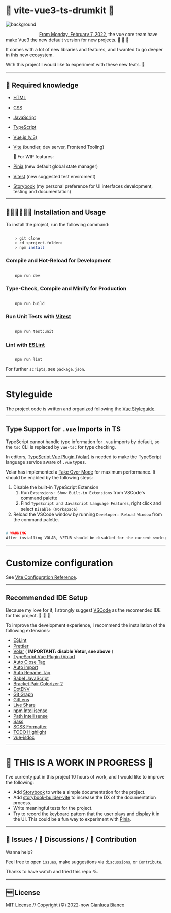 # 🥁 vite-vue3-ts-drumkit 🥁

<img
    src="./src/assets/project-demo.png"
    alt="background"
    style="float: left; margin-right: 10px; margin-bottom: 24px;"
/>

<br>

[From Monday, February 7, 2022](https://blog.vuejs.org/posts/vue-3-as-the-new-default.html), the vue core team have make Vue3 the new default version for new projects. 🎉 🎉 🎉

It comes with a lot of new libraries and features, and I wanted to go deeper in this new ecosystem.

With this project I would like to experiment with these new feats. 💪

---

## 📖 Required knowledge

- [HTML](https://developer.mozilla.org/en-US/docs/Learn/HTML)
- [CSS](https://developer.mozilla.org/en-US/docs/Learn/CSS)
- [JavaScript](https://developer.mozilla.org/en-US/docs/Learn/JavaScript)
- [TypeScript](https://www.typescriptlang.org/)
- [Vue.js (v.3)](https://vuejs.org/)
- [Vite](https://vitejs.dev/) (bundler, dev server, Frontend Tooling)

  🚧 For WIP features:

- [Pinia](https://pinia.vuejs.org/) (new default global state manager)
- [Vitest](https://vitest.dev/) (new suggested test enviroment)
- [Storybook](https://storybook.js.org/) (my personal preference for UI interfaces development, testing and documentation)

---

## 👩🏻‍💻👨🏻‍💻 Installation and Usage

To install the project, run the following command:

```bash

    > git clone
    > cd <project-folder>
    > npm install

```

### Compile and Hot-Reload for Development

```sh

    npm run dev

```

### Type-Check, Compile and Minify for Production

```sh

    npm run build

```

### Run Unit Tests with [Vitest](https://vitest.dev/)

```sh

    npm run test:unit

```

### Lint with [ESLint](https://eslint.org/)

```sh

    npm run lint

```

For further `scripts`, see `package.json`.

---

# Styleguide

The project code is written and organized following the [Vue Styleguide](https://vuejs.org/style-guide/).

---

## Type Support for `.vue` Imports in TS

TypeScript cannot handle type information for `.vue` imports by default, so the `tsc` CLI is replaced by `vue-tsc` for type checking.

In editors, [TypeScript Vue Plugin (Volar)](https://marketplace.visualstudio.com/items?itemName=johnsoncodehk.vscode-typescript-vue-plugin) is needed to make the TypeScript language service aware of `.vue` types.

Volar has implemented a [Take Over Mode](https://github.com/johnsoncodehk/volar/discussions/471#discussioncomment-1361669) for maximum performance.
It should be enabled by the following steps:

1. Disable the built-in TypeScript Extension
   1. Run `Extensions: Show Built-in Extensions` from VSCode's command palette
   2. Find `TypeScript and JavaScript Language Features`, right click and select `Disable (Workspace)`
2. Reload the VSCode window by running `Developer: Reload Window` from the command palette.

```bash

# WARNING
After installing VOLAR, VETUR should be disabled for the current workspace.

```

---

# Customize configuration

See [Vite Configuration Reference](https://vitejs.dev/config/).

---

## Recommended IDE Setup

Because my love for it, I strongly suggest [VSCode](https://code.visualstudio.com/) as the recomended IDE for this project. 💖 💖 💖

To improve the development experience, I recommend the installation of the following extensions:

- [ESLint](https://marketplace.visualstudio.com/items?itemName=dbaeumer.vscode-eslint)
- [Prettier](https://marketplace.visualstudio.com/items?itemName=esbenp.prettier-vscode)
- [Volar](https://marketplace.visualstudio.com/items?itemName=johnsoncodehk.volar) ( **IMPORTANT: disable Vetur, see above** )
- [TypeScript Vue Plugin (Volar)](https://marketplace.visualstudio.com/items?itemName=johnsoncodehk.vscode-typescript-vue-plugin)
- [Auto Close Tag](https://marketplace.visualstudio.com/items?itemName=formulahendry.auto-close-tag)
- [Auto import](https://marketplace.visualstudio.com/items?itemName=steoates.autoimport)
- [Auto Rename Tag](https://marketplace.visualstudio.com/items?itemName=formulahendry.auto-rename-tag)
- [Babel JavaScript](https://marketplace.visualstudio.com/items?itemName=mgmcdermott.vscode-language-babel)
- [Bracket Pair Colorizer 2](https://marketplace.visualstudio.com/items?itemName=CoenraadS.bracket-pair-colorizer-2)
- [DotENV](https://marketplace.visualstudio.com/items?itemName=mikestead.dotenv)
- [Git Graph](https://marketplace.visualstudio.com/items?itemName=mhutchie.git-graph)
- [GitLens](https://marketplace.visualstudio.com/items?itemName=eamodio.gitlens)
- [Live Share](https://marketplace.visualstudio.com/items?itemName=MS-vsliveshare.vsliveshare)
- [npm Intellisense](https://marketplace.visualstudio.com/items?itemName=christian-kohler.npm-intellisense)
- [Path Intellisense](https://marketplace.visualstudio.com/items?itemName=christian-kohler.path-intellisense)
- [Sass](https://marketplace.visualstudio.com/items?itemName=Syler.sass-indented)
- [SCSS Formatter](https://marketplace.visualstudio.com/items?itemName=sibiraj-s.vscode-scss-formatter)
- [TODO Highlight](https://marketplace.visualstudio.com/items?itemName=wayou.vscode-todo-highlight)
- [vue-jsdoc](https://marketplace.visualstudio.com/items?itemName=bejjang2.vue-jsdoc)

---

# 🚧 THIS IS A WORK IN PROGRESS 🚧

I've currenty put in this project 10 hours of work, and I would like to improve the following:

- Add [Storybook](https://storybook.js.org/) to write a simple documentation for the project.
- Add [storybook-builder-vite](https://github.com/eirslett/storybook-builder-vite) to increase the DX of the documentation process.
- Write meaningful tests for the project.
- Try to record the keyboard pattern that the user plays and display it in the UI. This could be a fun way to experiment with [Pinia](https://pinia.vuejs.org/).

---

## 🐞 Issues / 📝 Discussions / 👥 Contribution

Wanna help?

Feel free to open `issues`, make suggestions via `discussions`, or `Contribute`.

Thanks to have watch and tried this repo 💘.

---

## 🆓 License

[MIT License](./LICENSE) // Copyright (©) 2022-now [Gianluca Bianco](https://gianlucabianco.dev/)
